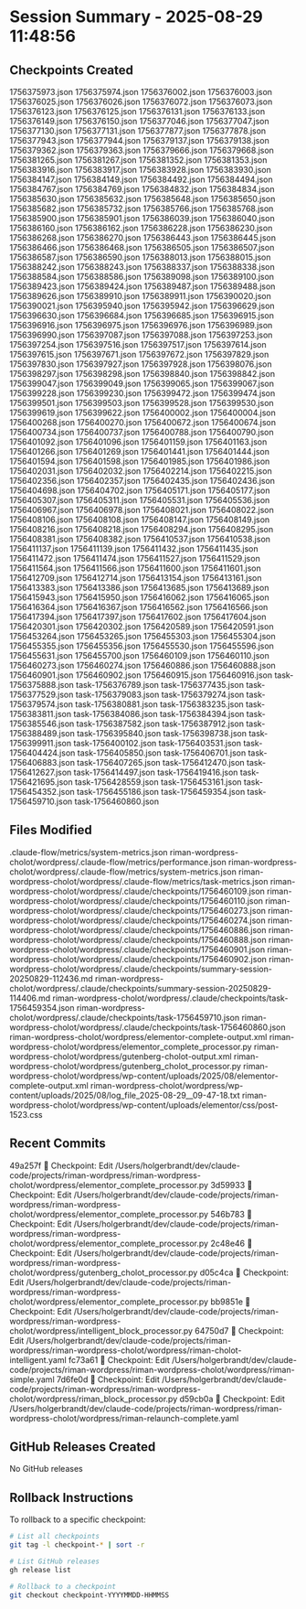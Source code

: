 # Session Summary - 2025-08-29 11:48:56

## Checkpoints Created
1756375973.json
1756375974.json
1756376002.json
1756376003.json
1756376025.json
1756376026.json
1756376072.json
1756376073.json
1756376123.json
1756376125.json
1756376131.json
1756376133.json
1756376149.json
1756376150.json
1756377046.json
1756377047.json
1756377130.json
1756377131.json
1756377877.json
1756377878.json
1756377943.json
1756377944.json
1756379137.json
1756379138.json
1756379362.json
1756379363.json
1756379666.json
1756379668.json
1756381265.json
1756381267.json
1756381352.json
1756381353.json
1756383916.json
1756383917.json
1756383928.json
1756383930.json
1756384147.json
1756384149.json
1756384492.json
1756384494.json
1756384767.json
1756384769.json
1756384832.json
1756384834.json
1756385630.json
1756385632.json
1756385648.json
1756385650.json
1756385682.json
1756385732.json
1756385766.json
1756385768.json
1756385900.json
1756385901.json
1756386039.json
1756386040.json
1756386160.json
1756386162.json
1756386228.json
1756386230.json
1756386268.json
1756386270.json
1756386443.json
1756386445.json
1756386466.json
1756386468.json
1756386505.json
1756386507.json
1756386587.json
1756386590.json
1756388013.json
1756388015.json
1756388242.json
1756388243.json
1756388337.json
1756388338.json
1756388584.json
1756388586.json
1756389098.json
1756389100.json
1756389423.json
1756389424.json
1756389487.json
1756389488.json
1756389626.json
1756389910.json
1756389911.json
1756390020.json
1756390021.json
1756395940.json
1756395942.json
1756396629.json
1756396630.json
1756396684.json
1756396685.json
1756396915.json
1756396916.json
1756396975.json
1756396976.json
1756396989.json
1756396990.json
1756397087.json
1756397088.json
1756397253.json
1756397254.json
1756397516.json
1756397517.json
1756397614.json
1756397615.json
1756397671.json
1756397672.json
1756397829.json
1756397830.json
1756397927.json
1756397928.json
1756398076.json
1756398297.json
1756398298.json
1756398840.json
1756398842.json
1756399047.json
1756399049.json
1756399065.json
1756399067.json
1756399228.json
1756399230.json
1756399472.json
1756399474.json
1756399501.json
1756399503.json
1756399528.json
1756399530.json
1756399619.json
1756399622.json
1756400002.json
1756400004.json
1756400268.json
1756400270.json
1756400672.json
1756400674.json
1756400734.json
1756400737.json
1756400788.json
1756400790.json
1756401092.json
1756401096.json
1756401159.json
1756401163.json
1756401266.json
1756401269.json
1756401441.json
1756401444.json
1756401594.json
1756401598.json
1756401985.json
1756401986.json
1756402031.json
1756402032.json
1756402214.json
1756402215.json
1756402356.json
1756402357.json
1756402435.json
1756402436.json
1756404698.json
1756404702.json
1756405171.json
1756405177.json
1756405307.json
1756405311.json
1756405531.json
1756405536.json
1756406967.json
1756406978.json
1756408021.json
1756408022.json
1756408106.json
1756408108.json
1756408147.json
1756408149.json
1756408216.json
1756408218.json
1756408294.json
1756408295.json
1756408381.json
1756408382.json
1756410537.json
1756410538.json
1756411137.json
1756411139.json
1756411432.json
1756411435.json
1756411472.json
1756411474.json
1756411527.json
1756411529.json
1756411564.json
1756411566.json
1756411600.json
1756411601.json
1756412709.json
1756412714.json
1756413154.json
1756413161.json
1756413383.json
1756413386.json
1756413685.json
1756413689.json
1756415943.json
1756415950.json
1756416062.json
1756416065.json
1756416364.json
1756416367.json
1756416562.json
1756416566.json
1756417394.json
1756417397.json
1756417602.json
1756417604.json
1756420301.json
1756420302.json
1756420589.json
1756420591.json
1756453264.json
1756453265.json
1756455303.json
1756455304.json
1756455355.json
1756455356.json
1756455530.json
1756455596.json
1756455631.json
1756455700.json
1756460109.json
1756460110.json
1756460273.json
1756460274.json
1756460886.json
1756460888.json
1756460901.json
1756460902.json
1756460915.json
1756460916.json
task-1756375888.json
task-1756376789.json
task-1756377435.json
task-1756377529.json
task-1756379083.json
task-1756379274.json
task-1756379574.json
task-1756380881.json
task-1756383235.json
task-1756383811.json
task-1756384086.json
task-1756384394.json
task-1756385546.json
task-1756387582.json
task-1756387912.json
task-1756388489.json
task-1756395840.json
task-1756398738.json
task-1756399911.json
task-1756400102.json
task-1756403531.json
task-1756404424.json
task-1756405850.json
task-1756406701.json
task-1756406883.json
task-1756407265.json
task-1756412470.json
task-1756412627.json
task-1756414497.json
task-1756419416.json
task-1756421695.json
task-1756428559.json
task-1756453161.json
task-1756454352.json
task-1756455186.json
task-1756459354.json
task-1756459710.json
task-1756460860.json

## Files Modified
.claude-flow/metrics/system-metrics.json
riman-wordpress-cholot/wordpress/.claude-flow/metrics/performance.json
riman-wordpress-cholot/wordpress/.claude-flow/metrics/system-metrics.json
riman-wordpress-cholot/wordpress/.claude-flow/metrics/task-metrics.json
riman-wordpress-cholot/wordpress/.claude/checkpoints/1756460109.json
riman-wordpress-cholot/wordpress/.claude/checkpoints/1756460110.json
riman-wordpress-cholot/wordpress/.claude/checkpoints/1756460273.json
riman-wordpress-cholot/wordpress/.claude/checkpoints/1756460274.json
riman-wordpress-cholot/wordpress/.claude/checkpoints/1756460886.json
riman-wordpress-cholot/wordpress/.claude/checkpoints/1756460888.json
riman-wordpress-cholot/wordpress/.claude/checkpoints/1756460901.json
riman-wordpress-cholot/wordpress/.claude/checkpoints/1756460902.json
riman-wordpress-cholot/wordpress/.claude/checkpoints/summary-session-20250829-112436.md
riman-wordpress-cholot/wordpress/.claude/checkpoints/summary-session-20250829-114406.md
riman-wordpress-cholot/wordpress/.claude/checkpoints/task-1756459354.json
riman-wordpress-cholot/wordpress/.claude/checkpoints/task-1756459710.json
riman-wordpress-cholot/wordpress/.claude/checkpoints/task-1756460860.json
riman-wordpress-cholot/wordpress/elementor-complete-output.xml
riman-wordpress-cholot/wordpress/elementor_complete_processor.py
riman-wordpress-cholot/wordpress/gutenberg-cholot-output.xml
riman-wordpress-cholot/wordpress/gutenberg_cholot_processor.py
riman-wordpress-cholot/wordpress/wp-content/uploads/2025/08/elementor-complete-output.xml
riman-wordpress-cholot/wordpress/wp-content/uploads/2025/08/log_file_2025-08-29__09-47-18.txt
riman-wordpress-cholot/wordpress/wp-content/uploads/elementor/css/post-1523.css

## Recent Commits
49a257f 🔖 Checkpoint: Edit /Users/holgerbrandt/dev/claude-code/projects/riman-wordpress/riman-wordpress-cholot/wordpress/elementor_complete_processor.py
3d59933 🔖 Checkpoint: Edit /Users/holgerbrandt/dev/claude-code/projects/riman-wordpress/riman-wordpress-cholot/wordpress/elementor_complete_processor.py
546b783 🔖 Checkpoint: Edit /Users/holgerbrandt/dev/claude-code/projects/riman-wordpress/riman-wordpress-cholot/wordpress/elementor_complete_processor.py
2c48e46 🔖 Checkpoint: Edit /Users/holgerbrandt/dev/claude-code/projects/riman-wordpress/riman-wordpress-cholot/wordpress/gutenberg_cholot_processor.py
d05c4ca 🔖 Checkpoint: Edit /Users/holgerbrandt/dev/claude-code/projects/riman-wordpress/riman-wordpress-cholot/wordpress/elementor_complete_processor.py
bb9851e 🔖 Checkpoint: Edit /Users/holgerbrandt/dev/claude-code/projects/riman-wordpress/riman-wordpress-cholot/wordpress/intelligent_block_processor.py
64750d7 🔖 Checkpoint: Edit /Users/holgerbrandt/dev/claude-code/projects/riman-wordpress/riman-wordpress-cholot/wordpress/riman-cholot-intelligent.yaml
fc73a61 🔖 Checkpoint: Edit /Users/holgerbrandt/dev/claude-code/projects/riman-wordpress/riman-wordpress-cholot/wordpress/riman-simple.yaml
7d6fe0d 🔖 Checkpoint: Edit /Users/holgerbrandt/dev/claude-code/projects/riman-wordpress/riman-wordpress-cholot/wordpress/riman_block_processor.py
d59cb0a 🔖 Checkpoint: Edit /Users/holgerbrandt/dev/claude-code/projects/riman-wordpress/riman-wordpress-cholot/wordpress/riman-relaunch-complete.yaml

## GitHub Releases Created
No GitHub releases

## Rollback Instructions
To rollback to a specific checkpoint:
```bash
# List all checkpoints
git tag -l checkpoint-* | sort -r

# List GitHub releases
gh release list

# Rollback to a checkpoint
git checkout checkpoint-YYYYMMDD-HHMMSS
```
